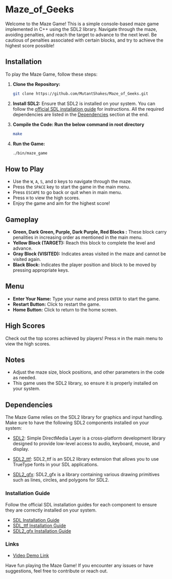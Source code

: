 # Maze_of_Geeks

Welcome to the Maze Game! This is a simple console-based maze game implemented in C++ using the SDL2 library. Navigate through the maze, avoiding penalties, and reach the target to advance to the next level. Be cautious of penalties associated with certain blocks, and try to achieve the highest score possible!

## Installation

To play the Maze Game, follow these steps:

1. **Clone the Repository:**
   ```bash
   git clone https://github.com/MutantShakes/Maze_of_Geeks.git
   ```

2. **Install SDL2:**
   Ensure that SDL2 is installed on your system. You can follow the [official SDL installation guide](https://wiki.libsdl.org/Installation) for instructions. All the required dependencies are listed in the [Dependencies](#dependencies) section at the end. 

4. **Compile the Code: Run the below command in root directory**
   ```bash
   make
   ```

5. **Run the Game:**
   ```bash
   ./bin/maze_game
   ```

## How to Play

- Use the `W`, `A`, `S`, and `D` keys to navigate through the maze.
- Press the `SPACE` key to start the game in the main menu.
- Press `ESCAPE` to go back or quit when in main menu.
- Press `H` to view the high scores.
- Enjoy the game and aim for the highest score!

## Gameplay

- **Green, Dark Green, Purple, Dark Purple, Red Blocks :** These block carry penalities in increasing order as mentioned in the main menu.
- **Yellow Block (TARGET):** Reach this block to complete the level and advance.
- **Gray Block (VISITED):** Indicates areas visited in the maze and cannot be visited again.
- **Black Block:** Indicates the player position and block to be moved by pressing appropriate keys.

## Menu

- **Enter Your Name:** Type your name and press `ENTER` to start the game.
- **Restart Button:** Click to restart the game.
- **Home Button:** Click to return to the home screen.

## High Scores

Check out the top scores achieved by players! Press `H` in the main menu to view the high scores.

## Notes

- Adjust the maze size, block positions, and other parameters in the code as needed.
- This game uses the SDL2 library, so ensure it is properly installed on your system.

## Dependencies

The Maze Game relies on the SDL2 library for graphics and input handling. Make sure to have the following SDL2 components installed on your system:

- [SDL2](https://libsdl.org/download-2.0.php): Simple DirectMedia Layer is a cross-platform development library designed to provide low-level access to audio, keyboard, mouse, and display.

- [SDL2_ttf](https://libsdl.org/projects/SDL_ttf/): SDL2_ttf is an SDL2 library extension that allows you to use TrueType fonts in your SDL applications.

- [SDL2_gfx](http://www.ferzkopp.net/wordpress/2016/01/02/sdl_gfx-sdl2_gfx/): SDL2_gfx is a library containing various drawing primitives such as lines, circles, and polygons for SDL2.

### Installation Guide

Follow the official SDL installation guides for each component to ensure they are correctly installed on your system.

- [SDL Installation Guide](https://wiki.libsdl.org/Installation)
- [SDL_ttf Installation Guide](https://libsdl.org/projects/SDL_ttf/)
- [SDL2_gfx Installation Guide](http://www.ferzkopp.net/wordpress/2016/01/02/sdl_gfx-sdl2_gfx/)

### Links
- [Video Demo Link](https://youtu.be/nCwCKKjyVCs)

Have fun playing the Maze Game! If you encounter any issues or have suggestions, feel free to contribute or reach out.
